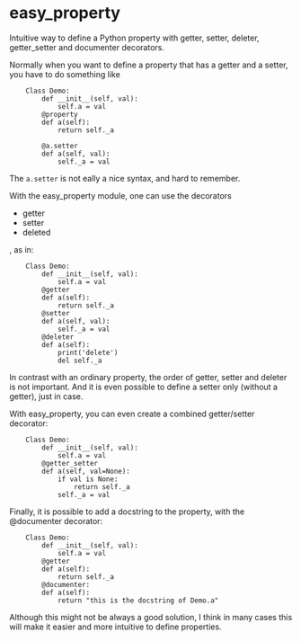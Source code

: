 # easy_property
Intuitive way to define a Python property with getter, setter, deleter, getter_setter and documenter decorators.

Normally when you want to define a property that has a getter and a setter, you have to do something like

```
    Class Demo:
        def __init__(self, val):
            self.a = val
        @property
        def a(self):
            return self._a
        
        @a.setter
        def a(self, val):
            self._a = val
```
The `a.setter` is not eally a nice syntax, and hard to remember.

With the easy_property module, one can use the decorators

- getter
- setter
- deleted

, as in:
```
    Class Demo:
        def __init__(self, val):
            self.a = val
        @getter
        def a(self):
            return self._a
        @setter
        def a(self, val):
            self._a = val
        @deleter
        def a(self):
            print('delete')
            del self._a
```
In contrast with an ordinary property, the order of getter, setter and deleter is not important.
And it is even possible to define a setter only (without a getter), just in case.

With easy_property, you can even create a combined getter/setter decorator:
```
    Class Demo:
        def __init__(self, val):
            self.a = val
        @getter_setter
        def a(self, val=None):
            if val is None:
                return self._a
            self._a = val
```
Finally, it is possible to add a docstring to the property, with the @documenter decorator:
```
    Class Demo:
        def __init__(self, val):
            self.a = val
        @getter
        def a(self):
            return self._a
        @documenter:
        def a(self):
            return "this is the docstring of Demo.a"
```

Although this might not be always a good solution, I think in many cases this will make it easier and more intuitive to
define properties.
